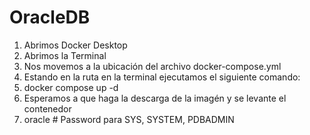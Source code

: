 # OracleDB

1. Abrimos Docker Desktop
2. Abrimos la Terminal
3. Nos movemos a la ubicación del archivo docker-compose.yml
4. Estando en la ruta en la terminal ejecutamos el siguiente comando:
5. docker compose up -d
6. Esperamos a que haga la descarga de la imagén y se levante el contenedor
7. oracle                            # Password para SYS, SYSTEM, PDBADMIN
